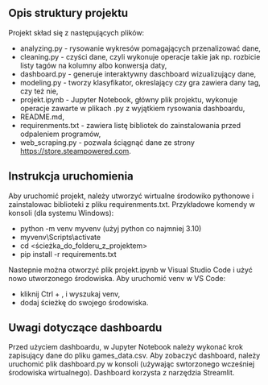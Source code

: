## Opis struktury projektu

Projekt skład się z następujących plików:
- analyzing.py - rysowanie wykresów pomagających przenalizować dane,
- cleaning.py - czyści dane, czyli wykonuje operacje takie jak np. rozbicie listy tagów na kolumny albo konwersja daty,
- dashboard.py - generuje interaktywny daschboard wizualizujący dane,
- modeling.py - tworzy klasyfikator, okreslający czy gra zawiera dany tag, czy też nie,
- projekt.ipynb - Jupyter Notebook, główny plik projektu, wykonuje operacje zawarte w plikach .py z wyjątkiem rysowania dashboardu,
- README.md,
- requirenments.txt - zawiera listę bibliotek do zainstalowania przed odpaleniem programów,
- web_scraping.py - pozwala ściągnąć dane ze strony https://store.steampowered.com.

## Instrukcja uruchomienia

Aby uruchomić projekt, należy utworzyć wirtualne środowiko pythonowe i zainstalowac biblioteki z pliku requirenments.txt.
Przykładowe komendy w konsoli (dla systemu Windows):
- python -m venv myvenv (użyj python co najmniej 3.10)
- myvenv\Scripts\activate
- cd <ścieżka_do_folderu_z_projektem>
- pip install -r requirements.txt

Nastepnie można otworzyć plik projekt.ipynb w Visual Studio Code i użyć nowo utworzonego środowiska.
Aby uruchomić venv w VS Code:
- kliknij Ctrl + , i wyszukaj venv,
- dodaj ścieżkę do swojego środowiska.

## Uwagi dotyczące dashboardu

Przed użyciem dashboardu, w Jupyter Notebook należy wykonać krok zapisujący dane do pliku games_data.csv. 
Aby zobaczyć dashboard, należy uruchomić plik dashboard.py w konsoli (używając swtorzonego wcześniej środowiska wirtualnego). Dashboard korzysta z narzędzia Streamlit.